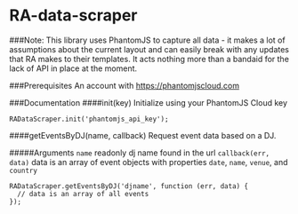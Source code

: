 RA-data-scraper
===============

###Note:
This library uses PhantomJS to capture all data - it makes a lot of assumptions about the current layout and can easily break with any updates that RA makes to their templates. It acts nothing more than a bandaid for the lack of API in place at the moment.

###Prerequisites
An account with https://phantomjscloud.com

###Documentation
####init(key)
Initialize using your PhantomJS Cloud key
````
RADataScraper.init('phantomjs_api_key');
````

####getEventsByDJ(name, callback)
Request event data based on a DJ. 

#####Arguments
`name` readonly dj name found in the url
`callback(err, data)` data is an array of event objects with properties `date`, `name`, `venue`, and `country`
````
RADataScraper.getEventsByDJ('djname', function (err, data) {
  // data is an array of all events
});
````
